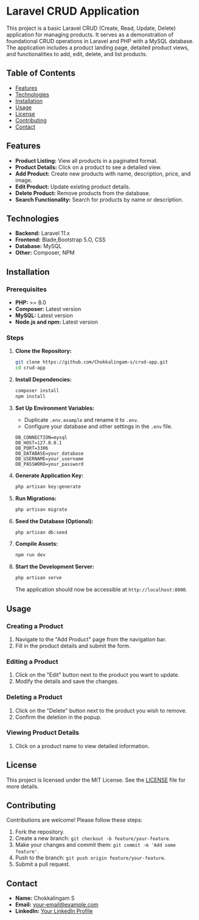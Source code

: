 # Laravel CRUD Application

This project is a basic Laravel CRUD (Create, Read, Update, Delete) application for managing products. It serves as a demonstration of foundational CRUD operations in Laravel and PHP with a MySQL database. The application includes a product landing page, detailed product views, and functionalities to add, edit, delete, and list products.

## Table of Contents

- [Features](#features)
- [Technologies](#technologies)
- [Installation](#installation)
- [Usage](#usage)
- [License](#license)
- [Contributing](#contributing)
- [Contact](#contact)


## Features

- **Product Listing:** View all products in a paginated format.
- **Product Details:** Click on a product to see a detailed view.
- **Add Product:** Create new products with name, description, price, and image.
- **Edit Product:** Update existing product details.
- **Delete Product:** Remove products from the database.
- **Search Functionality:** Search for products by name or description.

## Technologies

- **Backend:** Laravel 11.x
- **Frontend:** Blade,Bootstrap 5.O, CSS
- **Database:** MySQL
- **Other:** Composer, NPM

## Installation

### Prerequisites

- **PHP:** >= 8.0
- **Composer:** Latest version
- **MySQL:** Latest version
- **Node.js and npm:** Latest version

### Steps

1. **Clone the Repository:**

    ```bash
    git clone https://github.com/Chokkalingam-s/crud-app.git
    cd crud-app
    ```

2. **Install Dependencies:**

    ```bash
    composer install
    npm install
    ```

3. **Set Up Environment Variables:**

    - Duplicate `.env.example` and rename it to `.env`.
    - Configure your database and other settings in the `.env` file.

    ```env
    DB_CONNECTION=mysql
    DB_HOST=127.0.0.1
    DB_PORT=3306
    DB_DATABASE=your_database
    DB_USERNAME=your_username
    DB_PASSWORD=your_password
    ```

4. **Generate Application Key:**

    ```bash
    php artisan key:generate
    ```

5. **Run Migrations:**

    ```bash
    php artisan migrate
    ```

6. **Seed the Database (Optional):**

    ```bash
    php artisan db:seed
    ```

7. **Compile Assets:**

    ```bash
    npm run dev
    ```

8. **Start the Development Server:**

    ```bash
    php artisan serve
    ```

    The application should now be accessible at `http://localhost:8000`.

## Usage

### Creating a Product

1. Navigate to the "Add Product" page from the navigation bar.
2. Fill in the product details and submit the form.

### Editing a Product

1. Click on the "Edit" button next to the product you want to update.
2. Modify the details and save the changes.

### Deleting a Product

1. Click on the "Delete" button next to the product you wish to remove.
2. Confirm the deletion in the popup.

### Viewing Product Details

1. Click on a product name to view detailed information.




## License

This project is licensed under the MIT License. See the [LICENSE](LICENSE) file for more details.

## Contributing

Contributions are welcome! Please follow these steps:

1. Fork the repository.
2. Create a new branch: `git checkout -b feature/your-feature`.
3. Make your changes and commit them: `git commit -m 'Add some feature'`.
4. Push to the branch: `git push origin feature/your-feature`.
5. Submit a pull request.

## Contact

- **Name:** Chokkalingam S
- **Email:** [your-email@example.com](mailto:chok22017.it@rmkec.ac.in)
- **LinkedIn:** [Your LinkedIn Profile](https://www.linkedin.com/in/chokkalingam2005/)

  

